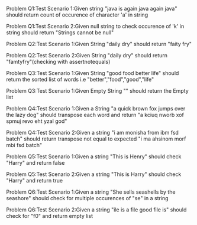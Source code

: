 Problem Q1:Test Scenario 1:Given string "java is again java again java" should return count of occurence of character 'a' in string

Problem Q1:Test Scenario 2:Given null string to check occurence of 'k' in string should return "Strings cannot be null"

Problem Q2:Test Scenario 1:Given String "daily dry" should return "faity fry"

Problem Q2:Test Scenario 2:Given String "daily dry" should return "famtyfry"(checking with assertnotequals)

Problem Q3:Test Scenario 1:Given String "good food better life" should return the sorted list of words i.e "better","food","good","life"

Problem Q3:Test Scenario 1:Given  Empty String "" should return the Empty list

Problem Q4:Test Scenario 1:Given a String "a quick brown fox jumps over the lazy dog" should transpose each word and return "a kciuq nworb xof spmuj revo eht yzal god"

Problem Q4:Test Scenario 2:Given a string "i am monisha from ibm fsd batch" should return transpose not equal to expected "i ma ahsinom morf mbi fsd batch"

Problem Q5:Test Scenario 1:Given a string "This is Henry" should check "Harry" and return false

Problem Q5:Test Scenario 2:Given a string "This is Harry" should check "Harry" and return true

Problem Q6:Test Scenario 1:Given a string "She sells seashells by the seashore" should check for  multiple occurences of "se" in a string

Problem Q6:Test Scenario 2:Given a string "ile is a file good file is" should check for "f0" and return empty list
